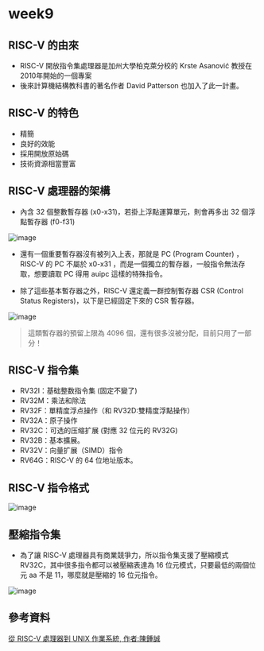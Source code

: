 # week9
## RISC-V 的由來
* RISC-V 開放指令集處理器是加州大學柏克萊分校的 Krste Asanović 教授在 2010年開始的一個專案
* 後來計算機結構教科書的著名作者 David Patterson 也加入了此一計畫。
## RISC-V 的特色
* 精簡
* 良好的效能
* 採用開放原始碼
* 技術資源相當豐富
## RISC-V 處理器的架構
* 內含 32 個整數暫存器 (x0-x31)，若掛上浮點運算單元，則會再多出 32 個浮點暫存器 (f0-f31)

![image](https://user-images.githubusercontent.com/62127656/149353393-394877b8-7148-4ebf-a7d3-d63df1ebcab0.png)

* 還有一個重要暫存器沒有被列入上表，那就是 PC (Program Counter) ， RISC-V 的 PC 不屬於 x0-x31 ，而是一個獨立的暫存器，一般指令無法存取，想要讀取 PC 得用 auipc 這樣的特殊指令。

* 除了這些基本暫存器之外，RISC-V 還定義一群控制暫存器 CSR (Control Status Registers)，以下是已經固定下來的 CSR 暫存器。

![image](https://user-images.githubusercontent.com/62127656/149353975-5cf87796-3195-4478-a053-f9cef5cee446.png)
>這類暫存器的預留上限為 4096 個，還有很多沒被分配，目前只用了一部分！

## RISC-V 指令集

* RV32I：基础整数指令集 (固定不變了)
* RV32M：乘法和除法
* RV32F：單精度浮点操作（和 RV32D:雙精度浮點操作）
* RV32A：原子操作
* RV32C：可选的压缩扩展 (對應 32 位元的 RV32G)
* RV32B：基本擴展。
* RV32V：向量扩展（SIMD）指令
* RV64G：RISC-V 的 64 位地址版本。

## RISC-V 指令格式
![image](https://user-images.githubusercontent.com/62127656/149355278-bedbe617-a00d-45db-bcd9-207fcb0977d0.png)

## 壓縮指令集
* 為了讓 RISC-V 處理器具有商業競爭力，所以指令集支援了壓縮模式 RV32C，其中很多指令都可以被壓縮表達為 16 位元模式，只要最低的兩個位元 aa 不是 11，哪麼就是壓縮的 16 位元指令。

![image](https://user-images.githubusercontent.com/62127656/149355411-5562f999-34f6-4741-9f65-ad00f5440a2a.png)

## 參考資料
[從 RISC-V 處理器到 UNIX 作業系統, 作者:陳鍾誠](https://github.com/riscv2os/riscv2os/wiki)

